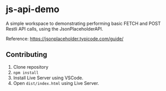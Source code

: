 # js-api-demo

A simple workspace to demonstrating performing basic FETCH and POST Restli API calls, using the JsonPlaceholderAPI. 

Reference: https://jsonplaceholder.typicode.com/guide/

## Contributing
1. Clone repository
2. `npm install`
3. Install Live Server using VSCode.
4. Open `dist/index.html` using Live Server.
